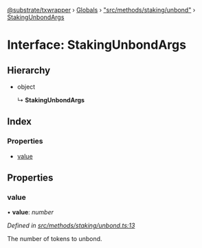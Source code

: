 [@substrate/txwrapper](../README.md) › [Globals](../globals.md) › ["src/methods/staking/unbond"](../modules/_src_methods_staking_unbond_.md) › [StakingUnbondArgs](_src_methods_staking_unbond_.stakingunbondargs.md)

# Interface: StakingUnbondArgs

## Hierarchy

* object

  ↳ **StakingUnbondArgs**

## Index

### Properties

* [value](_src_methods_staking_unbond_.stakingunbondargs.md#value)

## Properties

###  value

• **value**: *number*

*Defined in [src/methods/staking/unbond.ts:13](https://github.com/paritytech/txwrapper/blob/682850e/src/methods/staking/unbond.ts#L13)*

The number of tokens to unbond.

